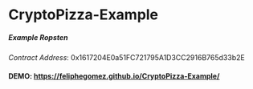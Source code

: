 # CryptoPizza-Example

##### Example Ropsten
*Contract Address*: 0x1617204E0a51FC721795A1D3CC2916B765d33b2E

#### DEMO: https://feliphegomez.github.io/CryptoPizza-Example/